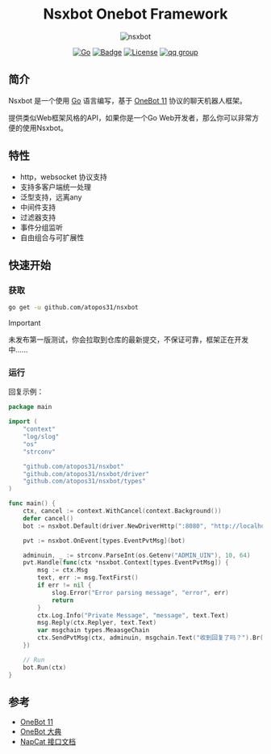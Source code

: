 <div align="center">

# Nsxbot Onebot Framework

![nsxbot](https://socialify.git.ci/atopos31/nsxbot/image?font=Inter&language=1&logo=https%3A%2F%2Fonebot.dev%2Flogo.png&name=1&owner=1&pattern=Circuit+Board&stargazers=1&theme=Auto)

[![Go](https://img.shields.io/badge/Go-00ADD8.svg?logo=go&logoColor=white)](https://go.dev/)
[![Badge](https://img.shields.io/badge/OneBot-11-black)](https://github.com/botuniverse/onebot-11)
[![License](https://img.shields.io/badge/License-unlicense-green)](https://github.com/atopos31/nsxbot/blob/master/LICENSE)
[![qq group](https://img.shields.io/badge/Group-881412730-red?style=flat-square&logo=tencent-qq)](https://qm.qq.com/cgi-bin/qm/qr?k=d5DcTIKBYVmaHZHZ4BqwKaXop4ePjrh_&jump_from=webapi&authKey=nY7Yhr6GhgbS28XBw0nrH4M3tutmPF9U1+5m7GCaRgaABTqBHkTcHC1l1Sa1NFrh)

</div>

## 简介

Nsxbot 是一个使用 [Go](https://go.dev/) 语言编写，基于 [OneBot 11](https://github.com/botuniverse/onebot-11) 协议的聊天机器人框架。

提供类似Web框架风格的API，如果你是一个Go Web开发者，那么你可以非常方便的使用Nsxbot。

## 特性
- http，websocket 协议支持
- 支持多客户端统一处理
- 泛型支持，远离any
- 中间件支持
- 过滤器支持
- 事件分组监听
- 自由组合与可扩展性

## 快速开始

### 获取

```sh
go get -u github.com/atopos31/nsxbot
```
> [!IMPORTANT] 
> 未发布第一版测试，你会拉取到仓库的最新提交，不保证可靠，框架正在开发中......
### 运行
回复示例：
```go
package main

import (
	"context"
	"log/slog"
	"os"
	"strconv"

	"github.com/atopos31/nsxbot"
	"github.com/atopos31/nsxbot/driver"
	"github.com/atopos31/nsxbot/types"
)

func main() {
	ctx, cancel := context.WithCancel(context.Background())
	defer cancel()
	bot := nsxbot.Default(driver.NewDriverHttp(":8080", "http://localhost:4000"))

	pvt := nsxbot.OnEvent[types.EventPvtMsg](bot)

	adminuin, _ := strconv.ParseInt(os.Getenv("ADMIN_UIN"), 10, 64)
	pvt.Handle(func(ctx *nsxbot.Context[types.EventPvtMsg]) {
		msg := ctx.Msg
		text, err := msg.TextFirst()
		if err != nil {
			slog.Error("Error parsing message", "error", err)
			return
		}
		ctx.Log.Info("Private Message", "message", text.Text)
		msg.Reply(ctx.Replyer, text.Text)
		var msgchain types.MeaasgeChain
		ctx.SendPvtMsg(ctx, adminuin, msgchain.Text("收到回复了吗？").Br().Text("2333333333"))
	})

	// Run
	bot.Run(ctx)
}
```
## 参考
- [OneBot 11](https://github.com/botuniverse/onebot-11)
- [OneBot 大典](https://github.com/tanebijs/onebot-pedia)
- [NapCat 接口文档](https://napcat.apifox.cn/)